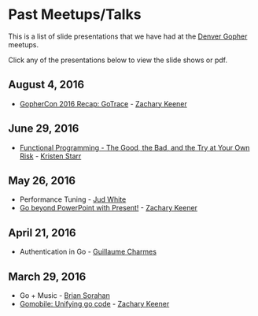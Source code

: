 Past Meetups/Talks
================

This is a list of slide presentations that we have had at the [Denver Gopher](http://www.meetup.com/Denver-Go-Language-User-Group/) meetups.

Click any of the presentations below to view the slide shows or pdf.

August 4, 2016
--------------
* [GopherCon 2016 Recap: GoTrace](http://go-talks.appspot.com/github.com/AustinGophers/talks/2016-08/gotrace.slide) - [Zachary Keener](https://github.com/falafelizer)

June 29, 2016
-------------
* [Functional Programming - The Good, the Bad, and the Try at Your Own Risk](https://github.com/kristenfelch/go-present) - [Kristen Starr](https://github.com/kristenfelch)

May 26, 2016
------------
* Performance Tuning - [Jud White](https://github.com/judwhite)
* [Go beyond PowerPoint with Present!](http://go-talks.appspot.com/github.com/AustinGophers/talks/2016-04/go-present.slide) - [Zachary Keener](https://github.com/falafelizer)

April 21, 2016
--------------
* Authentication in Go - [Guillaume Charmes](https://github.com/creack)

March 29, 2016
-------------
* Go + Music - [Brian Sorahan](https://github.com/briansorahan)
* [Gomobile: Unifying go code](http://go-talks.appspot.com/github.com/AustinGophers/talks/2016-06/slides.slide) - [Zachary Keener](https://github.com/falafelizer)
